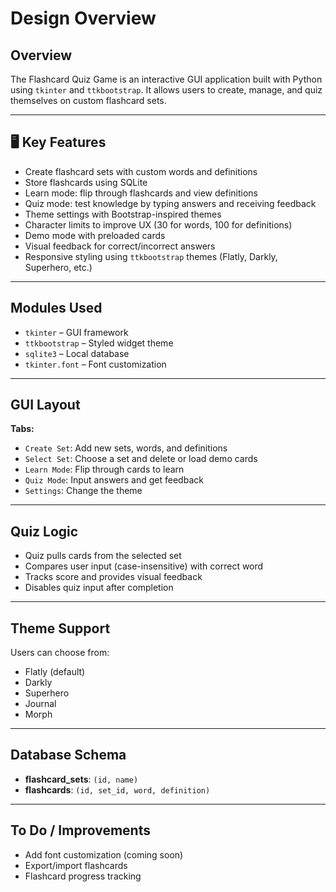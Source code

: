 # Design Overview

## Overview
The Flashcard Quiz Game is an interactive GUI application built with Python using `tkinter` and `ttkbootstrap`. It allows users to create, manage, and quiz themselves on custom flashcard sets.

---

## 🖥️ Key Features

- Create flashcard sets with custom words and definitions
- Store flashcards using SQLite
- Learn mode: flip through flashcards and view definitions
- Quiz mode: test knowledge by typing answers and receiving feedback
- Theme settings with Bootstrap-inspired themes
- Character limits to improve UX (30 for words, 100 for definitions)
- Demo mode with preloaded cards
- Visual feedback for correct/incorrect answers
- Responsive styling using `ttkbootstrap` themes (Flatly, Darkly, Superhero, etc.)

---

## Modules Used

- `tkinter` – GUI framework
- `ttkbootstrap` – Styled widget theme
- `sqlite3` – Local database
- `tkinter.font` – Font customization

---

## GUI Layout

**Tabs:**
- `Create Set`: Add new sets, words, and definitions
- `Select Set`: Choose a set and delete or load demo cards
- `Learn Mode`: Flip through cards to learn
- `Quiz Mode`: Input answers and get feedback
- `Settings`: Change the theme

---

## Quiz Logic

- Quiz pulls cards from the selected set
- Compares user input (case-insensitive) with correct word
- Tracks score and provides visual feedback
- Disables quiz input after completion

---

## Theme Support

Users can choose from:
- Flatly (default)
- Darkly
- Superhero
- Journal
- Morph

---

## Database Schema

- **flashcard_sets**: `(id, name)`
- **flashcards**: `(id, set_id, word, definition)`

---

## To Do / Improvements

- Add font customization (coming soon)
- Export/import flashcards
- Flashcard progress tracking
